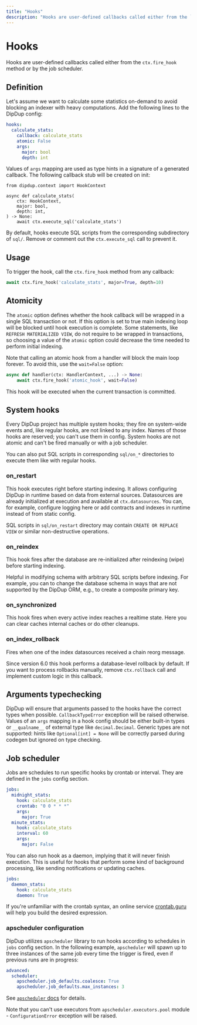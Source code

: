 ```yaml
---
title: "Hooks"
description: "Hooks are user-defined callbacks called either from the `ctx.fire_hook` method or by the job scheduler."
---
```


# Hooks

Hooks are user-defined callbacks called either from the `ctx.fire_hook` method or by the job scheduler.

## Definition

Let's assume we want to calculate some statistics on-demand to avoid blocking an indexer with heavy computations. Add the following lines to the DipDup config:

```yaml [dipdup.yaml]
hooks:
  calculate_stats:
    callback: calculate_stats
    atomic: False
    args:
      major: bool
      depth: int
```

Values of `args` mapping are used as type hints in a signature of a generated callback. The following callback stub will be created on init:

```python[hooks/calculate_stats.py]
from dipdup.context import HookContext

async def calculate_stats(
    ctx: HookContext,
    major: bool,
    depth: int,
) -> None:
    await ctx.execute_sql('calculate_stats')
```

By default, hooks execute SQL scripts from the corresponding subdirectory of `sql/`. Remove or comment out the `ctx.execute_sql` call to prevent it.

## Usage

To trigger the hook, call the `ctx.fire_hook` method from any callback:

```python
await ctx.fire_hook('calculate_stats', major=True, depth=10)
```

## Atomicity

The `atomic` option defines whether the hook callback will be wrapped in a single SQL transaction or not. If this option is set to true main indexing loop will be blocked until hook execution is complete. Some statements, like `REFRESH MATERIALIZED VIEW`, do not require to be wrapped in transactions, so choosing a value of the `atomic` option could decrease the time needed to perform initial indexing.

Note that calling an atomic hook from a handler will block the main loop forever. To avoid this, use the `wait=False` option:

```python
async def handler(ctx: HandlerContext, ...) -> None:
    await ctx.fire_hook('atomic_hook', wait=False)
```

This hook will be executed when the current transaction is committed.

## System hooks

Every DipDup project has multiple system hooks; they fire on system-wide events and, like regular hooks, are not linked to any index. Names of those hooks are reserved; you can't use them in config. System hooks are not atomic and can't be fired manually or with a job scheduler.

You can also put SQL scripts in corresponding `sql/on_*` directories to execute them like with regular hooks.

### on_restart

This hook executes right before starting indexing. It allows configuring DipDup in runtime based on data from external sources. Datasources are already initialized at execution and available at `ctx.datasources`. You can, for example, configure logging here or add contracts and indexes in runtime instead of from static config.

SQL scripts in `sql/on_restart` directory may contain `CREATE OR REPLACE VIEW` or similar non-destructive operations.

### on_reindex

This hook fires after the database are re-initialized after reindexing (wipe) before starting indexing.

Helpful in modifying schema with arbitrary SQL scripts before indexing. For example, you can to change the database schema in ways that are not supported by the DipDup ORM, e.g., to create a composite primary key.

### on_synchronized

This hook fires when every active index reaches a realtime state. Here you can clear caches internal caches or do other cleanups.

### on_index_rollback

Fires when one of the index datasources received a chain reorg message.

Since version 6.0 this hook performs a database-level rollback by default. If you want to process rollbacks manually, remove `ctx.rollback` call and implement custom logic in this callback.

## Arguments typechecking

DipDup will ensure that arguments passed to the hooks have the correct types when possible. `CallbackTypeError` exception will be raised otherwise. Values of an `args` mapping in a hook config should be either built-in types or `__qualname__` of external type like `decimal.Decimal`. Generic types are not supported: hints like `Optional[int] = None` will be correctly parsed during codegen but ignored on type checking.

## Job scheduler

Jobs are schedules to run specific hooks by crontab or interval. They are defined in the `jobs` config section.

```yaml [dipdup.yaml]
jobs:
  midnight_stats:
    hook: calculate_stats
    crontab: "0 0 * * *"
    args:
      major: True
  minute_stats:
    hook: calculate_stats
    interval: 60
    args:
      major: False
```

You can also run hook as a daemon, implying that it will never finish execution. This is useful for hooks that perform some kind of background processing, like sending notifications or updating caches.

```yaml [dipdup.yaml]
jobs:
  daemon_stats:
    hook: calculate_stats
    daemon: True
```

If you're unfamiliar with the crontab syntax, an online service [crontab.guru](https://crontab.guru/) will help you build the desired expression.

### apscheduler configuration

DipDup utilizes `apscheduler` library to run hooks according to schedules in `jobs` config section. In the following example, `apscheduler` will spawn up to three instances of the same job every time the trigger is fired, even if previous runs are in progress:

```yaml [dipdup.yaml]
advanced:
  scheduler:
    apscheduler.job_defaults.coalesce: True
    apscheduler.job_defaults.max_instances: 3
```

See [`apscheduler` docs](https://apscheduler.readthedocs.io/en/stable/userguide.html#configuring-the-scheduler) for details.

Note that you can't use executors from `apscheduler.executors.pool` module - `ConfigurationError` exception will be raised.
